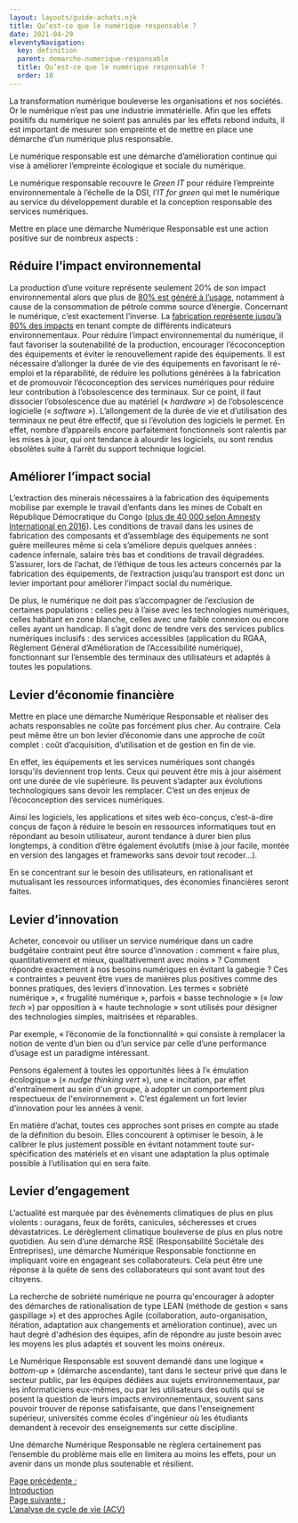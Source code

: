 ```yaml
---
layout: layouts/guide-achats.njk
title: Qu’est-ce que le numérique responsable ?
date: 2021-04-29
eleventyNavigation:
  key: definition
  parent: demarche-numerique-responsable
  title: Qu’est-ce que le numérique responsable ?
  order: 10
---
```


La transformation numérique bouleverse les organisations et nos sociétés. Or le numérique n’est pas une industrie immatérielle. Afin que les effets positifs du numérique ne soient pas annulés par les effets rebond induits, il est important de mesurer son empreinte et de mettre en place une démarche d’un numérique plus responsable.

Le numérique responsable est une démarche d’amélioration continue qui vise à améliorer l’empreinte écologique et sociale du numérique. 

Le numérique responsable recouvre le _Green IT_ pour réduire l’empreinte environnementale à l’échelle de la DSI, l’_IT for green_ qui met le numérique au service du développement durable et la conception responsable des services numériques.

Mettre en place une démarche Numérique Responsable est une action positive sur de nombreux aspects :

## Réduire l’impact environnemental

La production d’une voiture représente seulement 20% de son impact environnemental alors que plus de [80% est généré à l’usage](https://www.ademe.fr/sites/default/files/assets/documents/90511_acv-comparative-ve-vt-resume.pdf), notamment à cause de la consommation de pétrole comme source d’énergie. Concernant le numérique, c’est exactement l’inverse. La [fabrication représente jusqu’à 80% des impacts](https://www.greenit.fr/impacts-environnementaux-du-numerique-en-france/) en tenant compte de différents indicateurs environnementaux. Pour réduire l’impact environnemental du numérique, il faut favoriser la soutenabilité de la production, encourager l’écoconception des équipements et éviter le renouvellement rapide des équipements. Il est nécessaire d’allonger la durée de vie des équipements en favorisant le ré-emploi et la réparabilité, de réduire les pollutions générées à la fabrication et de promouvoir l’écoconception des services numériques pour réduire leur contribution à l’obsolescence des terminaux. Sur ce point, il faut dissocier l’obsolescence due au matériel (« _hardware_ ») de l’obsolescence logicielle (« _software_ »). L’allongement de la durée de vie et d’utilisation des terminaux ne peut être effectif, que si l’évolution des logiciels le permet. En effet, nombre d’appareils encore parfaitement fonctionnels sont ralentis par les mises à jour, qui ont tendance à alourdir les logiciels, ou sont rendus obsolètes suite à l’arrêt du support technique logiciel.

## Améliorer l’impact social

L’extraction des minerais nécessaires à la fabrication des équipements mobilise par exemple le travail d’enfants dans les mines de Cobalt en République Démocratique du Congo ([plus de 40 000 selon Amnesty International en 2016](https://www.amnesty.org/fr/latest/news/2016/01/child-labour-behind-smart-phone-and-electric-car-batteries/)). Les conditions de travail dans les usines de fabrication des composants et d’assemblage des équipements ne sont guère meilleures même si cela s’améliore depuis quelques années : cadence infernale, salaire très bas et conditions de travail dégradées. S’assurer, lors de l’achat, de l’éthique de tous les acteurs concernés par la fabrication des équipements, de l’extraction jusqu’au transport est donc un levier important pour améliorer l’impact social du numérique.

De plus, le numérique ne doit pas s’accompagner de l’exclusion de certaines populations : celles peu à l’aise avec les technologies numériques, celles habitant en zone blanche, celles avec une faible connexion ou encore celles ayant un handicap. Il s’agit donc de tendre vers des services publics numériques inclusifs : des services accessibles (application du RGAA, Règlement Général d’Amélioration de l’Accessibilité numérique), fonctionnant sur l’ensemble des terminaux des utilisateurs et adaptés à toutes les populations.

## Levier d’économie financière

Mettre en place une démarche Numérique Responsable et réaliser des achats responsables ne coûte pas forcément plus cher. Au contraire. Cela peut même être un bon levier d’économie dans une approche de coût complet : coût d’acquisition, d’utilisation et de gestion en fin de vie.

En effet, les équipements et les services numériques sont changés lorsqu’ils deviennent trop lents. Ceux qui peuvent être mis à jour aisément ont une durée de vie supérieure. Ils peuvent s’adapter aux évolutions technologiques sans devoir les remplacer. C’est un des enjeux de l’écoconception des services numériques.

Ainsi les logiciels, les applications et sites web éco-conçus, c’est-à-dire conçus de façon à réduire le besoin en ressources informatiques tout en répondant au besoin utilisateur, auront tendance à durer bien plus longtemps, à condition d’être également évolutifs (mise à jour facile, montée en version des langages et frameworks sans devoir tout recoder…).

En se concentrant sur le besoin des utilisateurs, en rationalisant et mutualisant les ressources informatiques, des économies financières seront faites. 

## Levier d’innovation

Acheter, concevoir ou utiliser un service numérique dans un cadre budgétaire contraint peut être source d’innovation : comment « faire plus, quantitativement et mieux, qualitativement avec moins » ? Comment répondre exactement à nos besoins numériques en évitant la gabegie ? Ces « contraintes » peuvent être vues de manières plus positives comme des bonnes pratiques, des leviers d’innovation. Les termes « sobriété numérique », « frugalité numérique », parfois « basse technologie » (« _low tech_ ») par opposition à « haute technologie » sont utilisés pour désigner des technologies simples, maitrisées et réparables.

Par exemple, « l’économie de la fonctionnalité » qui consiste à remplacer la notion de vente d’un bien ou d’un service par celle d’une performance d’usage est un paradigme intéressant.

Pensons également à toutes les opportunités liées à l’« émulation écologique » (« _nudge thinking vert_ »), une « incitation, par effet d'entraînement au sein d'un groupe, à adopter un comportement plus respectueux de l'environnement ». C’est également un fort levier d’innovation pour les années à venir.

En matière d’achat, toutes ces approches sont prises en compte au stade de la définition du besoin. Elles concourent à optimiser le besoin, à le calibrer le plus justement possible en évitant notamment toute sur-spécification des matériels et en visant une adaptation la plus optimale possible à l’utilisation qui en sera faite.

## Levier d’engagement

L’actualité est marquée par des évènements climatiques de plus en plus violents : ouragans, feux de forêts, canicules, sécheresses et crues dévastatrices. Le dérèglement climatique bouleverse de plus en plus notre quotidien. Au sein d’une démarche RSE (Responsabilité Sociétale des Entreprises), une démarche Numérique Responsable fonctionne en impliquant voire en engageant ses collaborateurs. Cela peut être une réponse à la quête de sens des collaborateurs qui sont avant tout des citoyens.

La recherche de sobriété numérique ne pourra qu'encourager à adopter des démarches de rationalisation de type LEAN (méthode de gestion « sans gaspillage ») et des approches Agile (collaboration, auto-organisation, itération, adaptation aux changements et amélioration continue), avec un haut degré d'adhésion des équipes, afin de répondre au juste besoin avec les moyens les plus adaptés et souvent les moins onéreux.

Le Numérique Responsable est souvent demandé dans une logique « _bottom-up_ » (démarche ascendante), tant dans le secteur privé que dans le secteur public, par les équipes dédiées aux sujets environnementaux, par les informaticiens eux-mêmes, ou par les utilisateurs des outils qui se posent la question de leurs impacts environnementaux, souvent sans pouvoir trouver de réponse satisfaisante, que dans l'enseignement supérieur, universités comme écoles d'ingénieur où les étudiants demandent à recevoir des enseignements sur cette discipline.

Une démarche Numérique Responsable ne règlera certainement pas l’ensemble du problème mais elle en limitera au moins les effets, pour un avenir dans un monde plus soutenable et résilient.

<nav class="fr-grid-row fr-grid-row--gutters fr-py-3w">
  <div class="fr-col-12 fr-col-sm-6 fr-col-md-6">
    <a class="fr-link fr-fi-arrow-left-line fr-link--icon-left" href="/publications/guide-pratique-achats-numeriques-responsables/introduction/">Page précédente :<br />Introduction</a>
  </div>
  
  <div class="fr-col-12 fr-col-sm-6 fr-col-md-6 text-align--right">
    <a class="fr-link fr-fi-arrow-right-line fr-link--icon-right" href="/publications/guide-pratique-achats-numeriques-responsables/demarche-numerique-responsable/analyse-cycle-de-vie/">Page suivante :<br />L’analyse de cycle de vie (ACV)</a>
  </div>
</nav>
